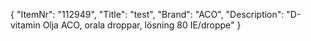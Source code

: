 {
  "ItemNr": "112949",
  "Title": "test",
  "Brand": "ACO",
  "Description": "D-vitamin Olja ACO, orala droppar, lösning 80 IE/droppe"
}